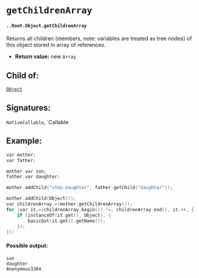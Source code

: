# `getChildrenArray`

#### `..Root.Object.getChildrenArray`

Returns all children (members, note: variables are treated as tree nodes) of this object stored in array of references.

* **Return value:** new `Array`

## Child of:

[`Object`](docs..Root.Object.md)

## Signatures:

`NativeCallable`, `Callable

## Example:

```c
var mother;
var father;

mother.var son;
father.var daughter;

mother.addChild("step-daughter", father.getChild("daughter"));

mother.addChild(Object());
var childrenArray.=(mother.getChildrenArray());
for (var it.=(childrenArray.begin()).!=, childrenArray.end(), it.++, {
    if (instanceOf(it.get(), Object), {
        basicOut(it.get().getName());
    });
});
```

#### Possible output:

```
son
daughter
Anonymous3384
```
